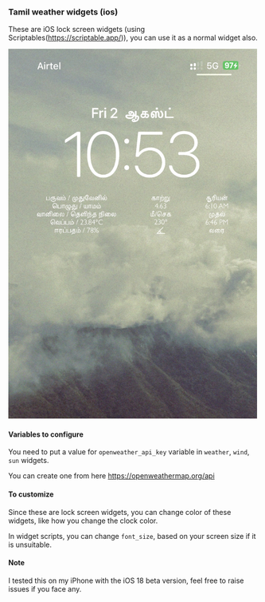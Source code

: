 
### Tamil weather widgets (ios)

These are iOS lock screen widgets (using Scriptables(https://scriptable.app/)), you can use it as a normal widget also.

<img src="IMG_9722.jpg" alt="tamil weather widgets" width="500"/>



#### Variables to configure


You need to put a value for `openweather_api_key` variable in `weather`, `wind`, `sun` widgets.

You can create one from here https://openweathermap.org/api

#### To customize

Since these are lock screen widgets, you can change color of these widgets, like how you change the clock color.

In widget scripts, you can change `font_size`, based on your screen size if it is unsuitable.


#### Note

I tested this on my iPhone with the iOS 18 beta version, feel free to raise issues if you face any.

